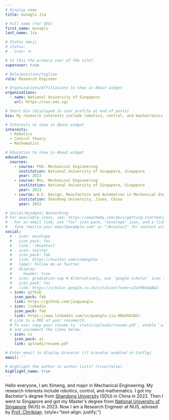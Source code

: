 ```yaml
---
# Display name
title: Gunaglu Jia

# Full name (for SEO)
first_name: Gunaglu
last_name: Jia

# Status emoji
# status:
#   icon: ☕️

# Is this the primary user of the site?
superuser: true

# Role/position/tagline
role: Research Engineer

# Organizations/Affiliations to show in About widget
organizations:
  - name: National University of Singapore
    url: https://nus.edu.sg/

# Short bio (displayed in user profile at end of posts)
bio: My research interests include robotics, control, and machatronics.

# Interests to show in About widget
interests:
  - Robotics
  - Control theory
  - Mathematics

# Education to show in About widget
education:
  courses:
    - course: PhD. Mechanical Engineering
      institution: National University of Singapore, Singapore
      year: 2023
    - course: MSc. Mechanical Engineering
      institution: National University of Singapore, Singapore
      year: 2023
    - course: B.E. Design, Manufacture and Automation in Mechanical Engineering
      institution: Shandong University, Jinan, China
      year: 2022

# Social/Academic Networking
# For available icons, see: https://wowchemy.com/docs/getting-started/page-builder/#icons
#   For an email link, use "fas" icon pack, "envelope" icon, and a link in the
#   form "mailto:your-email@example.com" or "/#contact" for contact widget.
social:
  # - icon: envelope
  #   icon_pack: fas
  #   link: '/#contact'
  # - icon: twitter
  #   icon_pack: fab
  #   link: https://twitter.com/ximengtao
  #   label: Follow me on Twitter
  #   display:
  #     header: true
  # - icon: graduation-cap # Alternatively, use `google-scholar` icon from `ai` icon pack
  #   icon_pack: fas
  #   link: https://scholar.google.co.uk/citations?user=sIwtMXoAAAAJ
  - icon: github
    icon_pack: fab
    link: https://github.com/jiaguanglu
  - icon: linkedin
    icon_pack: fab
    link: https://www.linkedin.com/in/guanglu-jia-90b45b285/
  # Link to a PDF of your resume/CV.
  # To use: copy your resume to `static/uploads/resume.pdf`, enable `ai` icons in `params.yaml`,
  # and uncomment the lines below.
  - icon: cv
    icon_pack: ai
    link: uploads/resume.pdf

# Enter email to display Gravatar (if Gravatar enabled in Config)
email: ''

# Highlight the author in author lists? (true/false)
highlight_name: true
---
```


Hello everyone, I am Ximeng, and major in Mechanical Engineering. My research interests include robotics, control, and mathematics. I got my Bachelor's degree from [Shandong University](https://www.en.sdu.edu.cn/) (SDU) in China in 2022. Then I went to Singapore and got my Master's degree from [National University of Singapore](https://nus.edu.sg/) (NUS) in 2023. Now I am a Research Engineer at NUS, advised by [Prof. Chirikjian](https://chirikjianlab.github.io/).
{style="text-align: justify;"}
